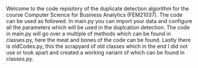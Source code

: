 Welcome to the code repisitory of the duplicate detection algorithm for the course Computer Science for Business Analytics (FEM21037). The code can be used as followed. In main.py you can import your data and configure all the parameters which will be used in the duplcation detection. The code in main.py will go over a multiple of methods which can be found in classes.py, here the meat and bones of the code can be found. Lastly there is oldCodes.py, this the scrapyard of old classes which in the end I did not use or took apart and created a working variant of which can be found in classes.py.